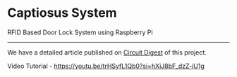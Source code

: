 # Captiosus System
 RFID Based Door Lock System using Raspberry Pi
 <hr>
 We have a detailed article published on <a href="https://circuitdigest.com/microcontroller-projects/rfid-based-door-lock-system">Circuit Digest</a> of this project.
 
 Video Tutorial - https://youtu.be/trHSyfL1Qb0?si=hXiJ8bF_dzZ-iU1g
